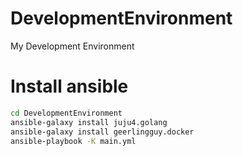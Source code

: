 # DevelopmentEnvironment
My Development Environment

# Install ansible

```bash
cd DevelopmentEnvironment
ansible-galaxy install juju4.golang
ansible-galaxy install geerlingguy.docker
ansible-playbook -K main.yml
```